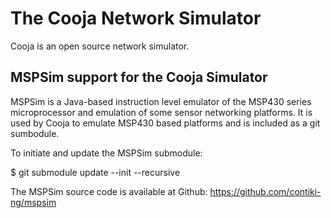 # The Cooja Network Simulator

Cooja is an open source network simulator.


## MSPSim support for the Cooja Simulator

MSPSim is a Java-based instruction level emulator of the MSP430 series
microprocessor and emulation of some sensor networking platforms. It is used
by Cooja to emulate MSP430 based platforms and is included as a git sumbodule.

To initiate and update the MSPSim submodule:

$ git submodule update --init --recursive

The MSPSim source code is available at Github:
https://github.com/contiki-ng/mspsim
